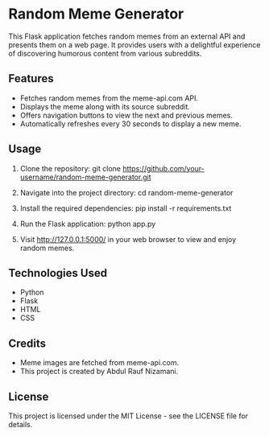 # Random Meme Generator

This Flask application fetches random memes from an external API and presents them on a web page. It provides users with a delightful experience of discovering humorous content from various subreddits.

## Features

- Fetches random memes from the meme-api.com API.
- Displays the meme along with its source subreddit.
- Offers navigation buttons to view the next and previous memes.
- Automatically refreshes every 30 seconds to display a new meme.

## Usage

1. Clone the repository:
   git clone https://github.com/your-username/random-meme-generator.git

2. Navigate into the project directory:
   cd random-meme-generator

3. Install the required dependencies:
   pip install -r requirements.txt

4. Run the Flask application:
   python app.py

5. Visit http://127.0.0.1:5000/ in your web browser to view and enjoy random memes.

## Technologies Used

- Python
- Flask
- HTML
- CSS

## Credits

- Meme images are fetched from meme-api.com.
- This project is created by Abdul Rauf Nizamani.

## License

This project is licensed under the MIT License - see the LICENSE file for details.
